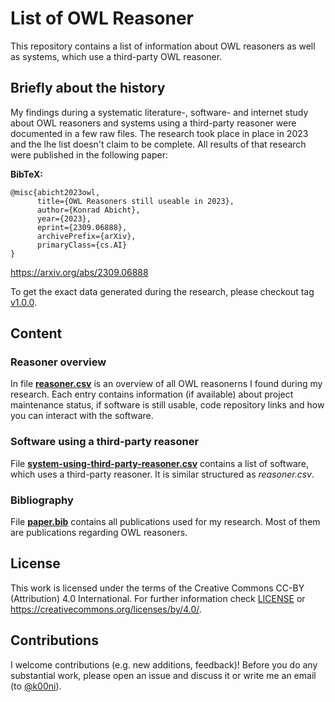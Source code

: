 # List of OWL Reasoner

This repository contains a list of information about OWL reasoners as well as systems, which use a third-party OWL reasoner.

## Briefly about the history

My findings during a systematic literature-, software- and internet study about OWL reasoners and systems using a third-party reasoner were documented in a few raw files.
The research took place in place in 2023 and the lhe list doesn't claim to be complete.
All results of that research were published in the following paper:

**BibTeX:**
```
@misc{abicht2023owl,
      title={OWL Reasoners still useable in 2023},
      author={Konrad Abicht},
      year={2023},
      eprint={2309.06888},
      archivePrefix={arXiv},
      primaryClass={cs.AI}
}
```

https://arxiv.org/abs/2309.06888

To get the exact data generated during the research, please checkout tag [v1.0.0](https://github.com/k00ni/owl-reasoner-list/releases/tag/v1.0.0).

## Content

### Reasoner overview

In file [**reasoner.csv**](./reasoner.csv) is an overview of all OWL reasonerns I found during my research.
Each entry contains information (if available) about project maintenance status, if software is still usable, code repository links and how you can interact with the software.

### Software using a third-party reasoner

File [**system-using-third-party-reasoner.csv**](./system-using-third-party-reasoner.csv) contains a list of software, which uses a third-party reasoner.
It is similar structured as *reasoner.csv*.

### Bibliography

File [**paper.bib**](./paper.bib) contains all publications used for my research.
Most of them are publications regarding OWL reasoners.

## License

This work is licensed under the terms of the Creative Commons CC-BY (Attribution) 4.0 International.
For further information check [LICENSE](./LICENSE) or https://creativecommons.org/licenses/by/4.0/.

## Contributions

I welcome contributions (e.g. new additions, feedback)!
Before you do any substantial work, please open an issue and discuss it or write me an email (to [@k00ni](https://github.com/k00ni)).

